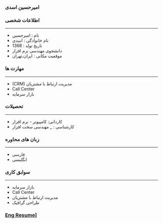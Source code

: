 
### امیرحسین اسدی

### اطلاعات شخصی

---
+ نام : امیرحسین
+ نام خانوادگی : اسدی
+ تاریخ تولد : 1368
+ دانشجوی مهندسی نرم افزار
+ موقعیت مکانی : ایران،تهران


### مهارت ها

---
+ (CRM) مدیریت ارتباط با مشتریان
+ Call Center
+ بازار سرمایه

### تحصیلات

---
+ کاردانی: کامپیوتر - نرم افزار
+ کارشناسی : 
_ مهندسی سخت افزار 

### زبان های محاوره

---
+ فارسی
+ انگلیسی

### سوابق کاری

---
+ بازار سرمایه
+ Call Center
+ مدیریت ارتباط با مشتریان
+ طراحی گرافیک


### [Eng Resume](https://github.com/ahaa89/Resume/blob/main/index.md)]
